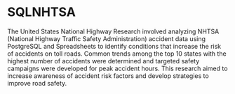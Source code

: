 # SQLNHTSA
The United States National Highway Research involved analyzing NHTSA (National Highway Traffic Safety Administration) accident data using PostgreSQL and Spreadsheets to identify conditions that increase the risk of accidents on toll roads. Common trends among the top 10 states with the highest number of accidents were determined and targeted safety campaigns were developed for peak accident hours. This research aimed to increase awareness of accident risk factors and develop strategies to improve road safety.
